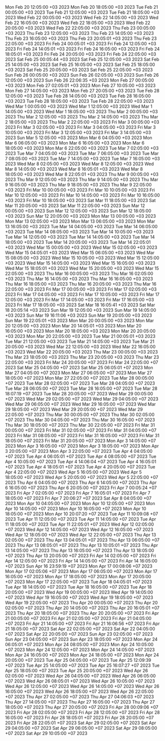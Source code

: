 Mon Feb 20 12:05:00 +03 2023
Mon Feb 20 18:05:00 +03 2023
Tue Feb 21 00:05:00 +03 2023
Tue Feb 21 12:05:00 +03 2023
Tue Feb 21 18:05:00 +03 2023
Wed Feb 22 00:05:00 +03 2023
Wed Feb 22 14:05:00 +03 2023
Wed Feb 22 16:05:00 +03 2023
Wed Feb 22 18:05:00 +03 2023
Wed Feb 22 20:05:00 +03 2023
Wed Feb 22 22:05:00 +03 2023
Thu Feb 23 00:05:00 +03 2023
Thu Feb 23 12:05:00 +03 2023
Thu Feb 23 14:05:00 +03 2023
Thu Feb 23 16:05:00 +03 2023
Thu Feb 23 20:05:01 +03 2023
Thu Feb 23 22:05:00 +03 2023
Fri Feb 24 00:05:01 +03 2023
Fri Feb 24 12:05:00 +03 2023
Fri Feb 24 14:05:01 +03 2023
Fri Feb 24 16:05:00 +03 2023
Fri Feb 24 18:05:01 +03 2023
Fri Feb 24 20:05:00 +03 2023
Fri Feb 24 22:05:00 +03 2023
Sat Feb 25 00:05:44 +03 2023
Sat Feb 25 12:05:00 +03 2023
Sat Feb 25 14:05:00 +03 2023
Sat Feb 25 16:05:00 +03 2023
Sat Feb 25 18:05:00 +03 2023
Sat Feb 25 20:05:00 +03 2023
Sat Feb 25 22:05:00 +03 2023
Sun Feb 26 00:05:00 +03 2023
Sun Feb 26 02:05:00 +03 2023
Sun Feb 26 12:05:00 +03 2023
Sun Feb 26 22:06:35 +03 2023
Mon Feb 27 00:05:00 +03 2023
Mon Feb 27 02:05:01 +03 2023
Mon Feb 27 10:05:00 +03 2023
Mon Feb 27 14:05:00 +03 2023
Mon Feb 27 20:05:00 +03 2023
Tue Feb 28 12:05:00 +03 2023
Tue Feb 28 14:05:00 +03 2023
Tue Feb 28 16:05:00 +03 2023
Tue Feb 28 18:05:00 +03 2023
Tue Feb 28 22:05:00 +03 2023
Wed Mar  1 00:05:00 +03 2023
Wed Mar  1 12:05:00 +03 2023
Wed Mar  1 14:05:00 +03 2023
Wed Mar  1 18:05:00 +03 2023
Thu Mar  2 00:05:00 +03 2023
Thu Mar  2 12:05:00 +03 2023
Thu Mar  2 14:05:00 +03 2023
Thu Mar  2 18:05:00 +03 2023
Thu Mar  2 22:05:00 +03 2023
Fri Mar  3 00:05:00 +03 2023
Fri Mar  3 02:05:00 +03 2023
Fri Mar  3 04:05:00 +03 2023
Fri Mar  3 10:05:00 +03 2023
Fri Mar  3 12:05:00 +03 2023
Fri Mar  3 14:05:00 +03 2023
Sun Mar  5 12:05:00 +03 2023
Mon Mar  6 04:05:00 +03 2023
Mon Mar  6 06:05:00 +03 2023
Mon Mar  6 16:05:00 +03 2023
Mon Mar  6 18:05:00 +03 2023
Mon Mar  6 22:05:00 +03 2023
Tue Mar  7 02:05:00 +03 2023
Tue Mar  7 04:05:00 +03 2023
Tue Mar  7 06:05:00 +03 2023
Tue Mar  7 08:05:00 +03 2023
Tue Mar  7 14:05:00 +03 2023
Tue Mar  7 16:05:00 +03 2023
Wed Mar  8 02:05:00 +03 2023
Wed Mar  8 12:05:00 +03 2023
Wed Mar  8 14:05:00 +03 2023
Wed Mar  8 16:05:01 +03 2023
Wed Mar  8 18:05:00 +03 2023
Wed Mar  8 22:05:01 +03 2023
Thu Mar  9 00:05:00 +03 2023
Thu Mar  9 12:05:00 +03 2023
Thu Mar  9 14:05:00 +03 2023
Thu Mar  9 16:05:00 +03 2023
Thu Mar  9 18:05:00 +03 2023
Thu Mar  9 22:05:00 +03 2023
Fri Mar 10 00:05:00 +03 2023
Fri Mar 10 10:05:00 +03 2023
Fri Mar 10 12:05:00 +03 2023
Fri Mar 10 14:05:00 +03 2023
Fri Mar 10 16:05:00 +03 2023
Fri Mar 10 18:05:00 +03 2023
Sat Mar 11 18:05:00 +03 2023
Sat Mar 11 20:05:00 +03 2023
Sat Mar 11 22:05:00 +03 2023
Sun Mar 12 00:05:00 +03 2023
Sun Mar 12 12:05:00 +03 2023
Sun Mar 12 18:05:00 +03 2023
Sun Mar 12 20:05:00 +03 2023
Mon Mar 13 00:05:00 +03 2023
Mon Mar 13 02:05:00 +03 2023
Mon Mar 13 06:05:00 +03 2023
Mon Mar 13 16:05:00 +03 2023
Tue Mar 14 04:05:00 +03 2023
Tue Mar 14 06:05:00 +03 2023
Tue Mar 14 08:05:00 +03 2023
Tue Mar 14 10:05:00 +03 2023
Tue Mar 14 12:05:00 +03 2023
Tue Mar 14 14:05:00 +03 2023
Tue Mar 14 18:05:00 +03 2023
Tue Mar 14 20:05:00 +03 2023
Tue Mar 14 22:05:01 +03 2023
Wed Mar 15 00:05:00 +03 2023
Wed Mar 15 02:05:00 +03 2023
Wed Mar 15 04:05:01 +03 2023
Wed Mar 15 06:05:00 +03 2023
Wed Mar 15 08:05:00 +03 2023
Wed Mar 15 10:05:00 +03 2023
Wed Mar 15 12:05:00 +03 2023
Wed Mar 15 14:05:00 +03 2023
Wed Mar 15 16:05:00 +03 2023
Wed Mar 15 18:05:01 +03 2023
Wed Mar 15 20:05:00 +03 2023
Wed Mar 15 22:05:00 +03 2023
Thu Mar 16 00:05:00 +03 2023
Thu Mar 16 02:05:00 +03 2023
Thu Mar 16 14:05:00 +03 2023
Thu Mar 16 16:05:00 +03 2023
Thu Mar 16 18:05:00 +03 2023
Thu Mar 16 20:05:00 +03 2023
Thu Mar 16 22:05:00 +03 2023
Fri Mar 17 00:05:00 +03 2023
Fri Mar 17 02:05:00 +03 2023
Fri Mar 17 04:05:00 +03 2023
Fri Mar 17 10:05:00 +03 2023
Fri Mar 17 12:05:00 +03 2023
Fri Mar 17 14:05:00 +03 2023
Fri Mar 17 16:05:00 +03 2023
Fri Mar 17 18:05:00 +03 2023
Sat Mar 18 16:05:41 +03 2023
Sat Mar 18 20:05:14 +03 2023
Sun Mar 19 12:05:00 +03 2023
Sun Mar 19 14:05:00 +03 2023
Sun Mar 19 16:11:06 +03 2023
Sun Mar 19 20:05:00 +03 2023
Sun Mar 19 22:05:01 +03 2023
Mon Mar 20 00:05:00 +03 2023
Mon Mar 20 12:05:00 +03 2023
Mon Mar 20 14:05:01 +03 2023
Mon Mar 20 16:05:00 +03 2023
Mon Mar 20 18:05:00 +03 2023
Mon Mar 20 20:05:00 +03 2023
Mon Mar 20 22:05:00 +03 2023
Tue Mar 21 00:05:01 +03 2023
Tue Mar 21 12:05:00 +03 2023
Tue Mar 21 14:05:00 +03 2023
Tue Mar 21 20:05:00 +03 2023
Wed Mar 22 12:05:00 +03 2023
Wed Mar 22 16:05:00 +03 2023
Wed Mar 22 20:05:00 +03 2023
Thu Mar 23 00:05:00 +03 2023
Thu Mar 23 18:05:00 +03 2023
Thu Mar 23 20:05:00 +03 2023
Thu Mar 23 22:05:00 +03 2023
Fri Mar 24 20:05:00 +07 2023
Fri Mar 24 22:05:00 +07 2023
Sat Mar 25 04:05:00 +07 2023
Sat Mar 25 06:05:01 +07 2023
Mon Mar 27 04:05:00 +07 2023
Mon Mar 27 06:05:00 +07 2023
Mon Mar 27 18:05:00 +07 2023
Mon Mar 27 22:05:00 +07 2023
Tue Mar 28 00:05:00 +07 2023
Tue Mar 28 02:05:00 +07 2023
Tue Mar 28 04:05:00 +07 2023
Tue Mar 28 06:05:00 +07 2023
Tue Mar 28 16:05:00 +07 2023
Tue Mar 28 18:07:19 +07 2023
Tue Mar 28 20:05:00 +07 2023
Wed Mar 29 00:05:00 +07 2023
Wed Mar 29 02:05:00 +07 2023
Wed Mar 29 04:05:00 +07 2023
Wed Mar 29 06:05:00 +07 2023
Wed Mar 29 16:05:00 +07 2023
Wed Mar 29 18:05:00 +07 2023
Wed Mar 29 20:05:00 +07 2023
Wed Mar 29 22:05:00 +07 2023
Thu Mar 30 00:05:00 +07 2023
Thu Mar 30 02:05:00 +07 2023
Thu Mar 30 04:05:00 +07 2023
Thu Mar 30 16:05:00 +07 2023
Thu Mar 30 18:05:00 +07 2023
Thu Mar 30 22:05:00 +07 2023
Fri Mar 31 00:05:00 +07 2023
Fri Mar 31 02:05:00 +07 2023
Fri Mar 31 04:05:00 +07 2023
Fri Mar 31 08:05:00 +07 2023
Fri Mar 31 16:05:00 +07 2023
Fri Mar 31 18:05:00 +07 2023
Fri Mar 31 20:05:00 +07 2023
Mon Apr  3 14:05:00 +07 2023
Mon Apr  3 16:05:00 +07 2023
Mon Apr  3 18:05:00 +07 2023
Mon Apr  3 20:05:00 +07 2023
Mon Apr  3 22:05:00 +07 2023
Tue Apr  4 04:05:00 +07 2023
Tue Apr  4 06:05:01 +07 2023
Tue Apr  4 08:05:00 +07 2023
Tue Apr  4 10:05:00 +07 2023
Tue Apr  4 14:06:04 +07 2023
Tue Apr  4 16:05:01 +07 2023
Tue Apr  4 18:05:01 +07 2023
Tue Apr  4 20:05:00 +07 2023
Tue Apr  4 22:05:00 +07 2023
Wed Apr  5 16:05:00 +07 2023
Wed Apr  5 18:05:00 +07 2023
Wed Apr  5 20:05:00 +07 2023
Wed Apr  5 22:05:00 +07 2023
Thu Apr  6 04:05:00 +07 2023
Thu Apr  6 14:05:00 +07 2023
Thu Apr  6 16:05:00 +07 2023
Thu Apr  6 20:05:00 +07 2023
Fri Apr  7 00:05:24 +07 2023
Fri Apr  7 02:05:00 +07 2023
Fri Apr  7 16:05:01 +07 2023
Fri Apr  7 18:05:00 +07 2023
Fri Apr  7 20:06:27 +07 2023
Sat Apr  8 04:05:00 +07 2023
Mon Apr 10 04:05:00 +07 2023
Mon Apr 10 12:05:00 +07 2023
Mon Apr 10 14:05:00 +07 2023
Mon Apr 10 16:05:00 +07 2023
Mon Apr 10 18:05:00 +07 2023
Mon Apr 10 20:07:20 +07 2023
Tue Apr 11 10:09:08 +07 2023
Tue Apr 11 12:05:00 +07 2023
Tue Apr 11 14:05:00 +07 2023
Tue Apr 11 18:05:00 +07 2023
Tue Apr 11 22:05:01 +07 2023
Wed Apr 12 02:05:00 +07 2023
Wed Apr 12 14:05:00 +07 2023
Wed Apr 12 16:05:00 +07 2023
Wed Apr 12 18:05:00 +07 2023
Wed Apr 12 22:05:00 +07 2023
Thu Apr 13 02:05:00 +07 2023
Thu Apr 13 04:05:01 +07 2023
Thu Apr 13 06:05:00 +07 2023
Thu Apr 13 08:05:01 +07 2023
Thu Apr 13 10:05:01 +07 2023
Thu Apr 13 14:05:00 +07 2023
Thu Apr 13 16:05:00 +07 2023
Thu Apr 13 18:05:00 +07 2023
Thu Apr 13 20:05:00 +07 2023
Fri Apr 14 02:05:00 +07 2023
Fri Apr 14 12:05:00 +07 2023
Fri Apr 14 14:05:00 +07 2023
Fri Apr 14 16:05:00 +07 2023
Sun Apr 16 23:59:19 +07 2023
Mon Apr 17 00:08:06 +07 2023
Mon Apr 17 02:05:06 +07 2023
Mon Apr 17 06:05:00 +07 2023
Mon Apr 17 16:05:00 +07 2023
Mon Apr 17 18:05:00 +07 2023
Mon Apr 17 20:05:00 +07 2023
Mon Apr 17 22:05:00 +07 2023
Tue Apr 18 04:05:01 +07 2023
Tue Apr 18 14:05:00 +07 2023
Tue Apr 18 16:05:00 +07 2023
Tue Apr 18 20:05:00 +07 2023
Wed Apr 19 00:05:00 +07 2023
Wed Apr 19 14:05:00 +07 2023
Wed Apr 19 16:05:00 +07 2023
Wed Apr 19 18:05:00 +07 2023
Wed Apr 19 22:05:00 +07 2023
Thu Apr 20 00:05:00 +07 2023
Thu Apr 20 02:05:00 +07 2023
Thu Apr 20 14:05:00 +07 2023
Thu Apr 20 16:05:01 +07 2023
Thu Apr 20 18:05:00 +07 2023
Thu Apr 20 20:05:00 +07 2023
Fri Apr 21 00:05:00 +07 2023
Fri Apr 21 02:05:00 +07 2023
Fri Apr 21 04:05:00 +07 2023
Fri Apr 21 14:05:00 +07 2023
Fri Apr 21 16:06:56 +07 2023
Fri Apr 21 18:05:00 +07 2023
Sat Apr 22 02:05:00 +07 2023
Sat Apr 22 04:05:00 +07 2023
Sat Apr 22 20:05:00 +07 2023
Sun Apr 23 02:05:00 +07 2023
Sun Apr 23 04:05:00 +07 2023
Sun Apr 23 18:05:00 +07 2023
Mon Apr 24 06:05:01 +07 2023
Mon Apr 24 08:05:00 +07 2023
Mon Apr 24 10:05:00 +07 2023
Mon Apr 24 12:05:00 +07 2023
Mon Apr 24 14:05:00 +07 2023
Mon Apr 24 16:05:00 +07 2023
Mon Apr 24 18:05:00 +07 2023
Mon Apr 24 20:05:00 +07 2023
Tue Apr 25 04:05:00 +07 2023
Tue Apr 25 12:09:39 +07 2023
Tue Apr 25 14:05:00 +07 2023
Tue Apr 25 16:07:27 +07 2023
Tue Apr 25 18:05:00 +07 2023
Tue Apr 25 20:05:00 +07 2023
Wed Apr 26 02:05:00 +07 2023
Wed Apr 26 04:05:00 +07 2023
Wed Apr 26 06:05:00 +07 2023
Wed Apr 26 08:05:01 +07 2023
Wed Apr 26 10:05:00 +07 2023
Wed Apr 26 12:05:00 +07 2023
Wed Apr 26 14:05:00 +07 2023
Wed Apr 26 16:05:00 +07 2023
Wed Apr 26 18:05:00 +07 2023
Wed Apr 26 22:05:00 +07 2023
Thu Apr 27 02:05:00 +07 2023
Thu Apr 27 04:06:03 +07 2023
Thu Apr 27 14:05:00 +07 2023
Thu Apr 27 16:05:00 +07 2023
Thu Apr 27 18:05:00 +07 2023
Thu Apr 27 20:05:00 +07 2023
Fri Apr 28 00:09:06 +07 2023
Fri Apr 28 02:05:00 +07 2023
Fri Apr 28 12:05:00 +07 2023
Fri Apr 28 16:05:00 +07 2023
Fri Apr 28 18:05:01 +07 2023
Fri Apr 28 20:05:00 +07 2023
Fri Apr 28 22:05:01 +07 2023
Sat Apr 29 02:05:00 +07 2023
Sat Apr 29 04:05:00 +07 2023
Sat Apr 29 06:05:00 +07 2023
Sat Apr 29 08:05:00 +07 2023
Sat Apr 29 10:05:00 +07 2023
